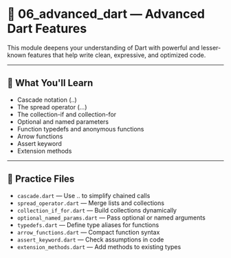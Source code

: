 # 🧠 06_advanced_dart — Advanced Dart Features

This module deepens your understanding of Dart with powerful and lesser-known features that help write clean, expressive, and optimized code.

---

## 🧰 What You'll Learn

- Cascade notation (..)
- The spread operator (...)
- The collection-if and collection-for
- Optional and named parameters
- Function typedefs and anonymous functions
- Arrow functions
- Assert keyword
- Extension methods

---

## 🧪 Practice Files

- `cascade.dart` — Use .. to simplify chained calls
- `spread_operator.dart` — Merge lists and collections
- `collection_if_for.dart` — Build collections dynamically
- `optional_named_params.dart` — Pass optional or named arguments
- `typedefs.dart` — Define type aliases for functions
- `arrow_functions.dart` — Compact function syntax
- `assert_keyword.dart` — Check assumptions in code
- `extension_methods.dart` — Add methods to existing types

